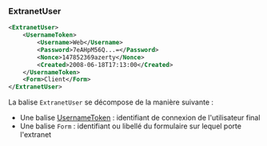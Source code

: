 ### ExtranetUser

```xml
<ExtranetUser>
	<UsernameToken>
		<Username>Web</Username>
		<Password>7eAHpM56Q...=</Password>
		<Nonce>147852369azerty</Nonce>
		<Created>2008-06-18T17:13:00</Created>
	</UsernameToken>
	<Form>Client</Form>
</ExtranetUser>
```

La balise `ExtranetUser` se décompose de la manière suivante :

* Une balise [UsernameToken](#usernametoken) : identifiant de connexion de l'utilisateur final
* Une balise `Form` : identifiant ou libellé du formulaire sur lequel porte l'extranet

